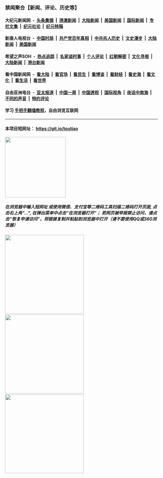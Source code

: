 ### 禁闻聚合【新闻、评论、历史等】

#### 大纪元新闻网 &nbsp;-&nbsp; [头条集锦](indexes/E头条集锦.md?t=03140731) &nbsp;|&nbsp; [港澳新闻](indexes/E港澳新闻.md?t=03140731)  &nbsp;|&nbsp; [大陆新闻](indexes/E大陆新闻.md?t=03140731) &nbsp;|&nbsp; [美国新闻](indexes/E美国新闻.md?t=03140731) &nbsp;|&nbsp; [国际新闻](indexes/E国际新闻.md?t=03140731) &nbsp;|&nbsp; [专栏文集](indexes/E专栏文集.md?t=03140731) &nbsp;|&nbsp; [纪元社论](indexes/E纪元社论.md?t=03140731) &nbsp;|&nbsp; [纪元特稿](indexes/E纪元特稿.md?t=03140731) 

#### 新唐人电视台 &nbsp;-&nbsp; [中国时局](indexes/N中国时局.md?t=03140731) &nbsp;|&nbsp; [共产党百年真相](indexes/N共产党百年真相.md?t=03140731) &nbsp;|&nbsp; [中共杀人历史](indexes/N中共杀人历史.md?t=03140731) &nbsp;|&nbsp; [文史漫步](indexes/N文史漫步.md?t=03140731) &nbsp;|&nbsp; [大陆新闻](indexes/N大陆新闻.md?t=03140731) &nbsp;|&nbsp; [美国新闻](indexes/N美国新闻.md?t=03140731)

#### 希望之声SOH &nbsp;-&nbsp; [热点追踪](indexes/H热点追踪.md?t=03140731) &nbsp;|&nbsp; [名家谈时事](indexes/H名家谈时事.md?t=03140731) &nbsp;|&nbsp; [个人评论](indexes/H个人评论.md?t=03140731)  &nbsp;|&nbsp; [红朝解密](indexes/H红朝解密.md?t=03140731) &nbsp;|&nbsp; [文化寻根](indexes/H文化寻根.md?t=03140731) &nbsp;|&nbsp; [大陆新闻](indexes/H大陆新闻.md?t=03140731) &nbsp;|&nbsp; [港台新闻](indexes/H港台新闻.md?t=03140731)

#### 看中国新闻网 &nbsp;-&nbsp; [看大陆](indexes/S看大陆.md?t=03140731) &nbsp;|&nbsp; [看官场](indexes/S看官场.md?t=03140731) &nbsp;|&nbsp; [看民生](indexes/S看民生.md?t=03140731)  &nbsp;|&nbsp; [看博谈](indexes/S看博谈.md?t=03140731) &nbsp;|&nbsp; [看财经](indexes/S看财经.md?t=03140731) &nbsp;|&nbsp; [看史海](indexes/S看史海.md?t=03140731) &nbsp;|&nbsp; [看文化](indexes/S看文化.md?t=03140731) &nbsp;|&nbsp; [看生活](indexes/S看生活.md?t=03140731) &nbsp;|&nbsp; [看世界](indexes/S看世界.md?t=03140731)

#### 自由亚洲电台 &nbsp;-&nbsp; [亚太报道](indexes/R亚太报道.md?t=03140731) &nbsp;|&nbsp; [中国一周](indexes/R中国一周.md?t=03140731) &nbsp;|&nbsp; [中国透视](indexes/R中国透视.md?t=03140731)  &nbsp;|&nbsp; [国际视角](indexes/R国际视角.md?t=03140731) &nbsp;|&nbsp; [夜话中南海](indexes/R夜话中南海.md?t=03140731) &nbsp;|&nbsp; [不同的声音](indexes/R不同的声音.md?t=03140731) &nbsp;|&nbsp; [特约评论](indexes/R特约评论.md?t=03140731)

#### 学习 [手把手翻墙教程](https://github.com/gfw-breaker/guides/wiki)，自由浏览互联网

----

#### 本项目短网址： https://git.io/toutiao
<img src="https://raw.githubusercontent.com/gfw-breaker/banned-news/master/scripts/img/qr.png" width="200px"/>  

##### 在浏览器中输入短网址 或使用微信、支付宝等二维码工具扫描二维码打开页面, 点击右上角"...", 在弹出菜单中点击“在浏览器打开”； 若网页被举报禁止访问，请点击“恢复申请访问”，将链接复制并粘贴到浏览器中打开（请不要使用QQ或360浏览器）

<img src="https://raw.githubusercontent.com/gfw-breaker/banned-news/master/scripts/img/1.png" width="260px"/> &nbsp; <img src="https://raw.githubusercontent.com/gfw-breaker/banned-news/master/scripts/img/2.png" width="260px"/> &nbsp; <img src="https://raw.githubusercontent.com/gfw-breaker/banned-news/master/scripts/img/3.png" width="260px"/>
